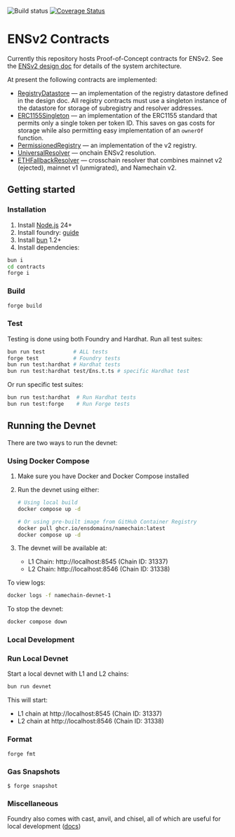 ![Build status](https://github.com/ensdomains/namechain/actions/workflows/main.yml/badge.svg?branch=main)
[![Coverage Status](https://coveralls.io/repos/github/ensdomains/namechain/badge.svg?branch=main)](https://coveralls.io/github/ensdomains/namechain?branch=main)

# ENSv2 Contracts

Currently this repository hosts Proof-of-Concept contracts for ENSv2. See the [ENSv2 design doc](http://go.ens.xyz/ensv2) for details of the system architecture.

At present the following contracts are implemented:

- [RegistryDatastore](src/common/RegistryDatastore.sol) &mdash; an implementation of the registry datastore defined in the design doc. All registry contracts must use a singleton instance of the datastore for storage of subregistry and resolver addresses.
- [ERC1155Singleton](src/common/ERC1155Singleton.sol) &mdash; an implementation of the ERC1155 standard that permits only a single token per token ID. This saves on gas costs for storage while also permitting easy implementation of an `ownerOf` function.
- [PermissionedRegistry](src/common/PermissionedRegistry.sol) &mdash; an implementation of the v2 registry.
- [UniversalResolver](src/universalResolver/UniversalResolver.sol) &mdash; onchain ENSv2 resolution.
- [ETHFallbackResolver](src/L1/ETHFallbackResolver.sol) &mdash; crosschain resolver that combines mainnet v2 (ejected), mainnet v1 (unmigrated), and Namechain v2.

## Getting started

### Installation

1. Install [Node.js](https://nodejs.org/) 24+
1. Install foundry: [guide](https://book.getfoundry.sh/getting-started/installation)
2. Install [bun](https://bun.sh/) 1.2+
3. Install dependencies:

```sh
bun i
cd contracts
forge i
```

### Build

```sh
forge build
```

### Test

Testing is done using both Foundry and Hardhat.
Run all test suites:

```sh
bun run test         # ALL tests
forge test           # Foundry tests
bun run test:hardhat # Hardhat tests
bun run test:hardhat test/Ens.t.ts # specific Hardhat test
```

Or run specific test suites:

```sh
bun run test:hardhat  # Run Hardhat tests
bun run test:forge    # Run Forge tests
```

## Running the Devnet

There are two ways to run the devnet:

### Using Docker Compose

1. Make sure you have Docker and Docker Compose installed
2. Run the devnet using either:

   ```bash
   # Using local build
   docker compose up -d

   # Or using pre-built image from GitHub Container Registry
   docker pull ghcr.io/ensdomains/namechain:latest
   docker compose up -d
   ```

3. The devnet will be available at:
   - L1 Chain: http://localhost:8545 (Chain ID: 31337)
   - L2 Chain: http://localhost:8546 (Chain ID: 31338)

To view logs:

```bash
docker logs -f namechain-devnet-1
```

To stop the devnet:

```bash
docker compose down
```

### Local Development

### Run Local Devnet

Start a local devnet with L1 and L2 chains:

```sh
bun run devnet
```

This will start:

- L1 chain at http://localhost:8545 (Chain ID: 31337)
- L2 chain at http://localhost:8546 (Chain ID: 31338)

### Format

```shell
forge fmt
```

### Gas Snapshots

```shell
$ forge snapshot
```

### Miscellaneous

Foundry also comes with cast, anvil, and chisel, all of which are useful for local development ([docs](https://book.getfoundry.sh/))
